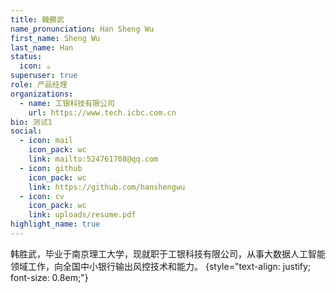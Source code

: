 ```yaml
---
title: 韓勝武
name_pronunciation: Han Sheng Wu
first_name: Sheng Wu
last_name: Han
status:
  icon: ☕️
superuser: true
role: 产品经理
organizations:
  - name: 工银科技有限公司
    url: https://www.tech.icbc.com.cn
bio: 测试1
social:
  - icon: mail
    icon_pack: wc
    link: mailto:524761708@qq.com
  - icon: github
    icon_pack: wc
    link: https://github.com/hanshengwu
  - icon: cv
    icon_pack: wc
    link: uploads/resume.pdf
highlight_name: true
---
```


韩胜武，毕业于南京理工大学，现就职于工银科技有限公司，从事大数据人工智能领域工作，向全国中小银行输出风控技术和能力。
{style="text-align: justify; font-size: 0.8em;"}
